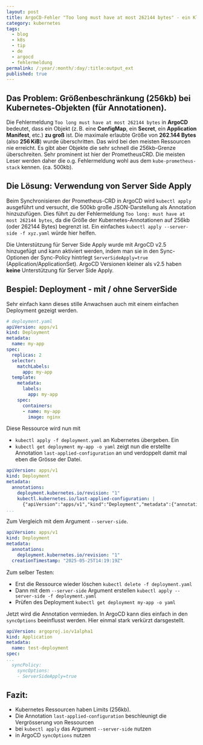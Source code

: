 ```yaml
---
layout: post
title: ArgoCD-Fehler "Too long must have at most 262144 bytes" - ein Klassiker
category: kubernetes
tags:
  - blog
  - k8s
  - tip
  - de
  - argocd
  - fehlermeldung
permalink: /:year/:month/:day/:title:output_ext
published: true
---
```


## Das Problem: Größenbeschränkung (256kb) bei Kubernetes-Objekten (für Annotationen).
Die Fehlermeldung `Too long must have at most 262144 bytes` in **ArgoCD** bedeutet, dass ein Objekt (z. B. eine **ConfigMap**, ein **Secret**, ein **Application Manifest**, etc.) **zu groß** ist. Die maximale erlaubte Größe von **262.144 Bytes** (also **256 KiB**) wurde überschritten. Das wird bei den meisten Ressourcen nie erreicht. Es gibt aber Objekte die sehr schnell die 256kb-Grenze überschreiten. Sehr prominent ist hier der PrometheusCRD. Die meisten Leser werden daher die o.g. Fehlermeldung wohl aus dem `kube-prometheus-stack` kennen. (ca. 500kb).
## Die Lösung: Verwendung von Server Side Apply
Beim Synchronisieren der Prometheus-CRD in ArgoCD wird `kubectl apply` ausgeführt und versucht, die 500kb große JSON-Darstellung als Annotation hinzuzufügen. Dies führt zu der Fehlermeldung `Too long: must have at most 262144 bytes`, da die Größe der Kubernetes-Annotationen auf 256kb (oder 262144 Bytes) begrenzt ist. Ein einfaches `kubectl apply --server-side -f xyz.yaml` würde hier helfen. 

Die Unterstützung für Server Side Apply wurde mit ArgoCD v2.5 hinzugefügt und kann aktiviert werden, indem man sie in den Sync-Optionen der Sync-Policy hintrlegt `ServerSideApply=true` (Application/ApplicationSet). ArgoCD Versionen kleiner als v2.5 haben **keine** Unterstützung für Server Side Apply.

## Bespiel: Deployment - mit / ohne ServerSide
Sehr einfach kann dieses stille Anwachsen auch mit einem einfachen Deployment gezeigt werden.

```yaml
# deployment.yaml
apiVersion: apps/v1
kind: Deployment
metadata:
  name: my-app
spec:
  replicas: 2
  selector:
    matchLabels:
      app: my-app
  template:
    metadata:
      labels:
        app: my-app
    spec:
      containers:
      - name: my-app
        image: nginx
```
Diese Ressource wird nun mit 
- `kubectl apply -f deployment.yaml`
an Kubernetes übergeben. Ein 
- `kubectl get deployment my-app -o yaml`
zeigt nun die erstellte Annotation `last-applied-configuration` an und verdoppelt damit mal eben die Grösse der Datei.
```yaml
apiVersion: apps/v1
kind: Deployment
metadata:
  annotations:
    deployment.kubernetes.io/revision: "1"
    kubectl.kubernetes.io/last-applied-configuration: |
      {"apiVersion":"apps/v1","kind":"Deployment","metadata":{"annotations":{},"name":"my-app","namespace":"default"},"spec":{"replicas":2,"selector":{"matchLabels":{"app":"my-app"}},"template":{"metadata":{"labels":{"app":"my-app"}},"spec":{"containers":[{"image":"nginx","name":"my-app"}]}}}}
...
```

Zum Vergleich mit dem Argument `--server-side`.

```yaml
apiVersion: apps/v1
kind: Deployment
metadata:
  annotations:
    deployment.kubernetes.io/revision: "1"
  creationTimestamp: "2025-05-25T14:19:19Z"
```

Zum selber Testen:
- Erst die Ressource wieder löschen
	`kubectl delete -f deployment.yaml`
- Dann mit dem `--server-side` Argument erstellen
	`kubectl apply --server-side -f deployment.yaml` 
- Prüfen des Deployment 
  `kubectl get deployment my-app -o yaml`

Jetzt wird die Annotation vermieden. In ArgoCD kann dies einfach in den `syncOptions` beeinflusst werden. Hier einmal stark verkürzt darsgestellt.

```yaml
apiVersion: argoproj.io/v1alpha1
kind: Application
metadata:
  name: test-deployment
spec:
...
  syncPolicy:
    syncOptions:
    - ServerSideApply=true
```

## Fazit:
- Kubernetes Ressourcen haben Limits (256kb).
- Die Annotation `last-applied-configuration` beschleunigt die Vergrösserung von Ressourcen
- bei `kubectl apply` das Argument `--server-side` nutzen
- in ArgoCD `syncOptions` nutzen

